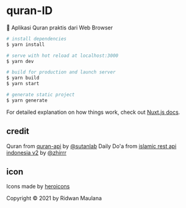 # quran-ID

📖 Aplikasi Quran praktis dari Web Browser 

```bash
# install dependencies
$ yarn install

# serve with hot reload at localhost:3000
$ yarn dev

# build for production and launch server
$ yarn build
$ yarn start

# generate static project
$ yarn generate
```

For detailed explanation on how things work, check out [Nuxt.js docs](https://nuxtjs.org).

## credit
Quran from [quran-api](https://github.com/sutanlab/quran-api) by [@sutanlab](https://github.com/sutanlab)
Daily Do'a from [islamic rest api indonesia v2](https://github.com/Zhirrr/islamic-rest-api-indonesian-v2) by [@zhirrr](https://github.com/Zhirrr)

## icon
Icons made by [heroicons](https://heroicons.com/)


Copyright © 2021 by Ridwan Maulana